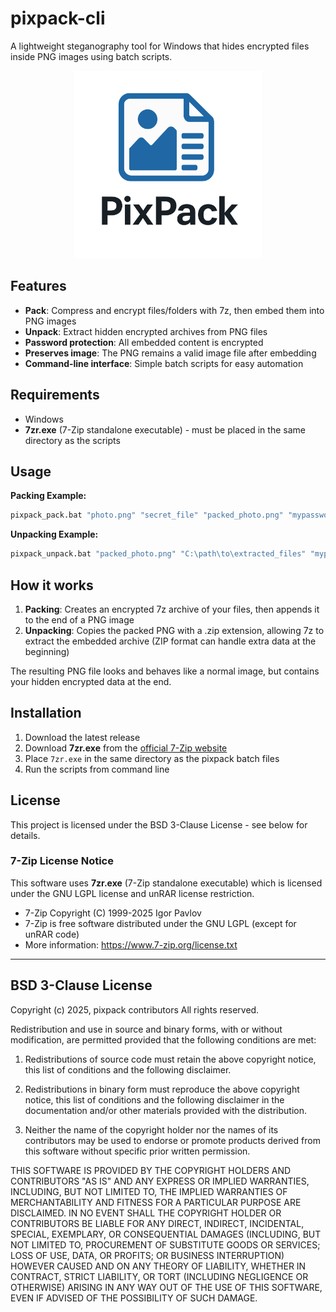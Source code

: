 # pixpack-cli
A lightweight steganography tool for Windows that hides encrypted files inside PNG images using batch scripts.

<div align="center">
  <img src="https://github.com/BitPackTools/pixpack-cli/blob/main/logo/logo.png" alt="PixPack Logo" width="300">
</div>


## Features

- **Pack**: Compress and encrypt files/folders with 7z, then embed them into PNG images
- **Unpack**: Extract hidden encrypted archives from PNG files
- **Password protection**: All embedded content is encrypted
- **Preserves image**: The PNG remains a valid image file after embedding
- **Command-line interface**: Simple batch scripts for easy automation

## Requirements

- Windows
- **7zr.exe** (7-Zip standalone executable) - must be placed in the same directory as the scripts

## Usage

**Packing Example:**
```cmd
pixpack_pack.bat "photo.png" "secret_file" "packed_photo.png" "mypassword123"
```

**Unpacking Example:**
```cmd
pixpack_unpack.bat "packed_photo.png" "C:\path\to\extracted_files" "mypassword123"
```

## How it works

1. **Packing**: Creates an encrypted 7z archive of your files, then appends it to the end of a PNG image
2. **Unpacking**: Copies the packed PNG with a .zip extension, allowing 7z to extract the embedded archive (ZIP format can handle extra data at the beginning)

The resulting PNG file looks and behaves like a normal image, but contains your hidden encrypted data at the end.

## Installation

1. Download the latest release
2. Download **7zr.exe** from the [official 7-Zip website](https://www.7-zip.org/download.html)
3. Place `7zr.exe` in the same directory as the pixpack batch files
4. Run the scripts from command line

## License

This project is licensed under the BSD 3-Clause License - see below for details.

### 7-Zip License Notice

This software uses **7zr.exe** (7-Zip standalone executable) which is licensed under the GNU LGPL license and unRAR license restriction. 

- 7-Zip Copyright (C) 1999-2025 Igor Pavlov
- 7-Zip is free software distributed under the GNU LGPL (except for unRAR code)
- More information: https://www.7-zip.org/license.txt

---

## BSD 3-Clause License

Copyright (c) 2025, pixpack contributors
All rights reserved.

Redistribution and use in source and binary forms, with or without
modification, are permitted provided that the following conditions are met:

1. Redistributions of source code must retain the above copyright notice, this
   list of conditions and the following disclaimer.

2. Redistributions in binary form must reproduce the above copyright notice,
   this list of conditions and the following disclaimer in the documentation
   and/or other materials provided with the distribution.

3. Neither the name of the copyright holder nor the names of its
   contributors may be used to endorse or promote products derived from
   this software without specific prior written permission.

THIS SOFTWARE IS PROVIDED BY THE COPYRIGHT HOLDERS AND CONTRIBUTORS "AS IS"
AND ANY EXPRESS OR IMPLIED WARRANTIES, INCLUDING, BUT NOT LIMITED TO, THE
IMPLIED WARRANTIES OF MERCHANTABILITY AND FITNESS FOR A PARTICULAR PURPOSE ARE
DISCLAIMED. IN NO EVENT SHALL THE COPYRIGHT HOLDER OR CONTRIBUTORS BE LIABLE
FOR ANY DIRECT, INDIRECT, INCIDENTAL, SPECIAL, EXEMPLARY, OR CONSEQUENTIAL
DAMAGES (INCLUDING, BUT NOT LIMITED TO, PROCUREMENT OF SUBSTITUTE GOODS OR
SERVICES; LOSS OF USE, DATA, OR PROFITS; OR BUSINESS INTERRUPTION) HOWEVER
CAUSED AND ON ANY THEORY OF LIABILITY, WHETHER IN CONTRACT, STRICT LIABILITY,
OR TORT (INCLUDING NEGLIGENCE OR OTHERWISE) ARISING IN ANY WAY OUT OF THE USE
OF THIS SOFTWARE, EVEN IF ADVISED OF THE POSSIBILITY OF SUCH DAMAGE.
